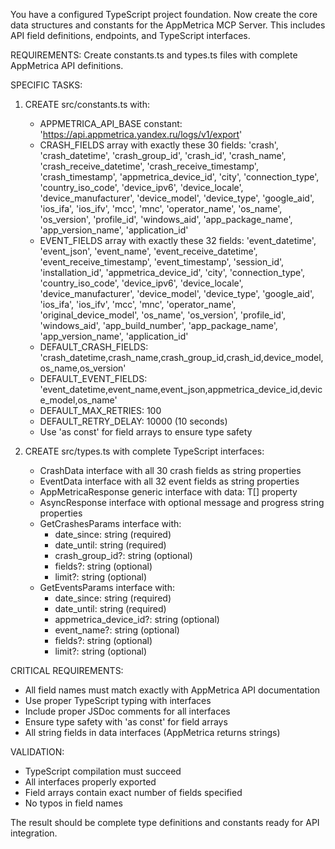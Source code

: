 You have a configured TypeScript project foundation. Now create the core data structures and constants for the AppMetrica MCP Server. This includes API field definitions, endpoints, and TypeScript interfaces.

REQUIREMENTS:
Create constants.ts and types.ts files with complete AppMetrica API definitions.

SPECIFIC TASKS:

1. CREATE src/constants.ts with:
   - APPMETRICA_API_BASE constant: 'https://api.appmetrica.yandex.ru/logs/v1/export'
   - CRASH_FIELDS array with exactly these 30 fields:
     'crash', 'crash_datetime', 'crash_group_id', 'crash_id', 'crash_name', 'crash_receive_datetime', 'crash_receive_timestamp', 'crash_timestamp', 'appmetrica_device_id', 'city', 'connection_type', 'country_iso_code', 'device_ipv6', 'device_locale', 'device_manufacturer', 'device_model', 'device_type', 'google_aid', 'ios_ifa', 'ios_ifv', 'mcc', 'mnc', 'operator_name', 'os_name', 'os_version', 'profile_id', 'windows_aid', 'app_package_name', 'app_version_name', 'application_id'
   - EVENT_FIELDS array with exactly these 32 fields:
     'event_datetime', 'event_json', 'event_name', 'event_receive_datetime', 'event_receive_timestamp', 'event_timestamp', 'session_id', 'installation_id', 'appmetrica_device_id', 'city', 'connection_type', 'country_iso_code', 'device_ipv6', 'device_locale', 'device_manufacturer', 'device_model', 'device_type', 'google_aid', 'ios_ifa', 'ios_ifv', 'mcc', 'mnc', 'operator_name', 'original_device_model', 'os_name', 'os_version', 'profile_id', 'windows_aid', 'app_build_number', 'app_package_name', 'app_version_name', 'application_id'
   - DEFAULT_CRASH_FIELDS: 'crash_datetime,crash_name,crash_group_id,crash_id,device_model,os_name,os_version'
   - DEFAULT_EVENT_FIELDS: 'event_datetime,event_name,event_json,appmetrica_device_id,device_model,os_name'
   - DEFAULT_MAX_RETRIES: 100
   - DEFAULT_RETRY_DELAY: 10000 (10 seconds)
   - Use 'as const' for field arrays to ensure type safety

2. CREATE src/types.ts with complete TypeScript interfaces:
   - CrashData interface with all 30 crash fields as string properties
   - EventData interface with all 32 event fields as string properties
   - AppMetricaResponse<T> generic interface with data: T[] property
   - AsyncResponse interface with optional message and progress string properties
   - GetCrashesParams interface with:
     * date_since: string (required)
     * date_until: string (required)
     * crash_group_id?: string (optional)
     * fields?: string (optional)
     * limit?: string (optional)
   - GetEventsParams interface with:
     * date_since: string (required)
     * date_until: string (required)
     * appmetrica_device_id?: string (optional)
     * event_name?: string (optional)
     * fields?: string (optional)
     * limit?: string (optional)

CRITICAL REQUIREMENTS:
- All field names must match exactly with AppMetrica API documentation
- Use proper TypeScript typing with interfaces
- Include proper JSDoc comments for all interfaces
- Ensure type safety with 'as const' for field arrays
- All string fields in data interfaces (AppMetrica returns strings)

VALIDATION:
- TypeScript compilation must succeed
- All interfaces properly exported
- Field arrays contain exact number of fields specified
- No typos in field names

The result should be complete type definitions and constants ready for API integration.
